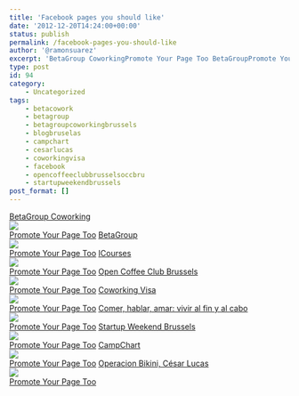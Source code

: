 ```yaml
---
title: 'Facebook pages you should like'
date: '2012-12-20T14:24:00+00:00'
status: publish
permalink: /facebook-pages-you-should-like
author: '@ramonsuarez'
excerpt: 'BetaGroup CoworkingPromote Your Page Too BetaGroupPromote Your Page Too ICoursesPromote Your Page Too Open Coffee Club BrusselsPromote Your Page Too Coworking VisaPromote Your Page Too Comer, hablar, amar: vivir al fin y al caboPromote Your Page T...'
type: post
id: 94
category:
    - Uncategorized
tags:
    - betacowork
    - betagroup
    - betagroupcoworkingbrussels
    - blogbruselas
    - campchart
    - cesarlucas
    - coworkingvisa
    - facebook
    - opencoffeeclubbrusselsoccbru
    - startupweekendbrussels
post_format: []
---
```

[BetaGroup Coworking](http://www.facebook.com/betagroup.coworking "BetaGroup Coworking")  
[![](http://badge.facebook.com/badge/135622239824810.971.1853643927.png)](http://www.facebook.com/betagroup.coworking "BetaGroup Coworking")  
[Promote Your Page Too](https://www.facebook.com/advertising "Make your own badge!") [BetaGroup](http://www.facebook.com/betagroup "BetaGroup")  
[![](http://badge.facebook.com/badge/136673013055833.1049.564588691.png)](http://www.facebook.com/betagroup "BetaGroup")  
[Promote Your Page Too](https://www.facebook.com/advertising "Make your own badge!") [ICourses](http://www.facebook.com/icourses.be "ICourses")  
[![](http://badge.facebook.com/badge/461926380514375.2864.946542786.png)](http://www.facebook.com/icourses.be "ICourses")  
[Promote Your Page Too](https://www.facebook.com/advertising "Make your own badge!") [Open Coffee Club Brussels](http://www.facebook.com/Open.Coffee.Club.Brussels "Open Coffee Club Brussels")  
[![](http://badge.facebook.com/badge/436777519702168.2346.696994515.png)](http://www.facebook.com/Open.Coffee.Club.Brussels "Open Coffee Club Brussels")  
[Promote Your Page Too](https://www.facebook.com/advertising "Make your own badge!") [Coworking Visa](http://www.facebook.com/coworking.visa "Coworking Visa")  
[![](http://badge.facebook.com/badge/116707675078368.694.1849096436.png)](http://www.facebook.com/coworking.visa "Coworking Visa")  
[Promote Your Page Too](https://www.facebook.com/advertising "Make your own badge!") [Comer, hablar, amar: vivir al fin y al cabo](http://www.facebook.com/blogbruselas "Comer, hablar, amar: vivir al fin y al cabo")  
[![](http://badge.facebook.com/badge/14471236332.4479.1225991832.png)](http://www.facebook.com/blogbruselas "Comer, hablar, amar: vivir al fin y al cabo")  
[Promote Your Page Too](https://www.facebook.com/advertising "Make your own badge!") [Startup Weekend Brussels](http://www.facebook.com/swbru "Startup Weekend Brussels")  
[![](http://badge.facebook.com/badge/177374128953066.2462.1637841560.png)](http://www.facebook.com/swbru "Startup Weekend Brussels")  
[Promote Your Page Too](https://www.facebook.com/advertising "Make your own badge!") [CampChart](http://www.facebook.com/CampChart "CampChart")  
[![](http://badge.facebook.com/badge/313959275378859.1300.813687713.png)](http://www.facebook.com/CampChart "CampChart")  
[Promote Your Page Too](https://www.facebook.com/advertising "Make your own badge!") [Operacion Bikini, César Lucas](http://www.facebook.com/pages/Operacion-Bikini-C%C3%A9sar-Lucas/426844757368498 "Operacion Bikini, César Lucas")  
[![](http://badge.facebook.com/badge/426844757368498.2603.1665655003.png)](http://www.facebook.com/pages/Operacion-Bikini-C%C3%A9sar-Lucas/426844757368498 "Operacion Bikini, César Lucas")  
[Promote Your Page Too](https://www.facebook.com/advertising "Make your own badge!")
